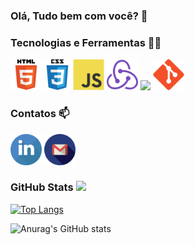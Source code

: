 ### Olá, Tudo bem com você? 👋

### Tecnologias e Ferramentas :technologist:
<img src="https://raw.githubusercontent.com/devicons/devicon/master/icons/html5/html5-original-wordmark.svg" heigth="100" width="50"/><img src="https://raw.githubusercontent.com/devicons/devicon/master/icons/css3/css3-original-wordmark.svg" heigth="100" width="50"/><img src="https://raw.githubusercontent.com/devicons/devicon/master/icons/javascript/javascript-original.svg" heigth="100" width="50"/>  <img src="https://raw.githubusercontent.com/devicons/devicon/master/icons/redux/redux-original.svg" heigth="100" width="50"/>  <img src="https://camo.githubusercontent.com/e84431cfbd9f7c44b1c20da1dde8ad407cbc31174844a428074d1e3b43faab8b/68747470733a2f2f63646e2e6a7364656c6976722e6e65742f67682f64657669636f6e732f64657669636f6e2f69636f6e732f72656163742f72656163742d6f726967696e616c2d776f72646d61726b2e737667" heigth="100" width="50"/>  <img src="https://raw.githubusercontent.com/devicons/devicon/master/icons/git/git-original.svg" heigth="100" width="50"/>

### Contatos 📫
[<img src="https://raw.githubusercontent.com/GabrielCoruja/GabrielCoruja/master/images/linkedin.png" heigth="50" width="50"/>](https://www.linkedin.com/in/ronaldo-carlos-ferreira-9a8b48219/)  [<img src="https://raw.githubusercontent.com/GabrielCoruja/GabrielCoruja/master/images/gmail.png" heigth="50" width="50"/>](https://mail.google.com/mail/u/0/?tab=rm&ogbl#inbox)

### GitHub Stats <img src="https://cdn.jsdelivr.net/gh/devicons/devicon/icons/github/github-original.svg" heigth="40" width="20"/>
 [![Top Langs](https://github-readme-stats.vercel.app/api/top-langs/?username=ronaferr&layout=compact)](https://github.com/anuraghazra/github-readme-stats)
 
![Anurag's GitHub stats](https://github-readme-stats.vercel.app/api?username=ronaferr&show_icons=true&theme=radical)

<!--
**ronaferr/ronaferr** is a ✨ _special_ ✨ repository because its `README.md` (this file) appears on your GitHub profile.

Here are some ideas to get you started:

- 🔭 I’m currently working on ...
- 🌱 I’m currently learning ...
- 👯 I’m looking to collaborate on ...
- 🤔 I’m looking for help with ...
- 💬 Ask me about ...
- 📫 How to reach me: ...
- 😄 Pronouns: ...
- ⚡ Fun fact: ...
-->
